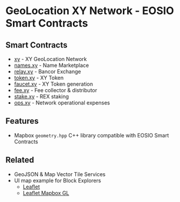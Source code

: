 # GeoLocation XY Network - EOSIO Smart Contracts

## Smart Contracts

- [xy](contracts/xy) - XY GeoLocation Network
- [names.xy](contracts/names.xy) - Name Marketplace
- [relay.xy](contracts/relay.xy) - Bancor Exchange
- [token.xy](contracts/token.xy) - XY Token
- [faucet.xy](contracts/faucet.xy) - XY Token generation
- [fee.xy](contracts/fee.xy) - Fee collector & distributor
- [stake.xy](contracts/stake.xy) - REX staking
- [ops.xy](contracts/ops.xy) - Network operational expenses

## Features

- Mapbox `geometry.hpp` C++ library compatible with EOSIO Smart Contracts

## Related

- GeoJSON & Map Vector Tile Services
- UI map example for Block Explorers
  - [Leaflet](https://leafletjs.com/)
  - [Leaflet Mapbox GL](https://github.com/mapbox/mapbox-gl-leaflet)
